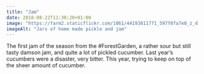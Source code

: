 ```yaml
---
title: "Jam"
date: 2018-08-22T11:30:20+01:00
image: "https://farm2.staticflickr.com/1861/44193811771_597f8fa7e8_z_d.jpg"
imageAlt: "Jars of home made pickle and jam"
---
```


The first jam of the season from the #ForestGarden, a rather sour but still tasty damson jam, and quite a lot of pickled cucumber. Last year’s cucumbers were a disaster, very bitter. This year, trying to keep on top of the sheer amount of cucumber.
